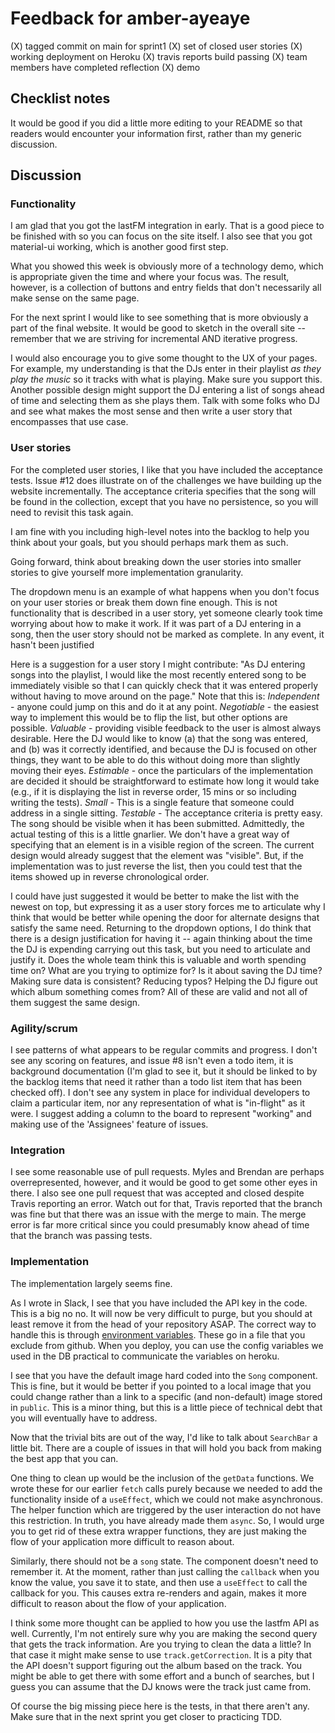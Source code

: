 # Feedback for amber-ayeaye

(X) tagged commit on main for sprint1
(X) set of closed user stories
(X) working deployment on Heroku
(X) travis reports build passing
(X) team members have completed reflection
(X) demo

## Checklist notes

It would be good if you did a little more editing to your README so that readers would encounter your information first, rather than my generic discussion.

## Discussion

### Functionality

I am glad that you got the lastFM integration in early. That is a good piece to be finished with so you can focus on the site itself. I also see that you got material-ui working, which is another good first step.

What you showed this week is obviously more of a technology demo, which is appropriate given the time and where your focus was. The result, however, is a collection of buttons and entry fields that don't necessarily all make sense on the same page.

For the next sprint I would like to see something that is more obviously a part of the final website. It would be good to sketch in the overall site -- remember that we are striving for incremental AND iterative progress.

I would also encourage you to give some thought to the UX of your pages. For example, my understanding is that the DJs enter in their playlist _as they play the music_ so it tracks with what is playing. Make sure you support this. Another possible design might support the DJ entering a list of songs ahead of time and selecting them as she plays them. Talk with some folks who DJ and see what makes the most sense and then write a user story that encompasses that use case.

### User stories

For the completed user stories, I like that you have included the acceptance tests. Issue #12 does illustrate on of the challenges we have building up the website incrementally. The acceptance criteria specifies that the song will be found in the collection, except that you have no persistence, so you will need to revisit this task again.

I am fine with you including high-level notes into the backlog to help you think about your goals, but you should perhaps mark them as such.

Going forward, think about breaking down the user stories into smaller stories to give yourself more implementation granularity.

The dropdown menu is an example of what happens when you don't focus on your user stories or break them down fine enough. This is not functionality that is described in a user story, yet someone clearly took time worrying about how to make it work. If it was part of a DJ entering in a song, then the user story should not be marked as complete. In any event, it hasn't been justified

Here is a suggestion for a user story I might contribute: "As DJ entering songs into the playlist, I would like the most recently entered song to be immediately visible so that I can quickly check that it was entered properly without having to move around on the page." Note that this is: _Independent_ - anyone could jump on this and do it at any point. _Negotiable_ - the easiest way to implement this would be to flip the list, but other options are possible. _Valuable_ - providing visible feedback to the user is almost always desirable. Here the DJ would like to know (a) that the song was entered, and (b) was it correctly identified, and because the DJ is focused on other things, they want to be able to do this without doing more than slightly moving their eyes. _Estimable_ - once the particulars of the implementation are decided it should be straightforward to estimate how long it would take (e.g., if it is displaying the list in reverse order, 15 mins or so including writing the tests). _Small_ - This is a single feature that someone could address in a single sitting. _Testable_ - The acceptance criteria is pretty easy. The song should be visible when it has been submitted. Admittedly, the actual testing of this is a little gnarlier. We don't have a great way of specifying that an element is in a visible region of the screen. The current design would already suggest that the element was "visible". But, if the implementation was to just reverse the list, then you could test that the items showed up in reverse chronological order.

I could have just suggested it would be better to make the list with the newest on top, but expressing it as a user story forces me to articulate why I think that would be better while opening the door for alternate designs that satisfy the same need. Returning to the dropdown options, I do think that there is a design justification for having it -- again thinking about the time the DJ is expending carrying out this task, but you need to articulate and justify it. Does the whole team think this is valuable and worth spending time on? What are you trying to optimize for? Is it about saving the DJ time? Making sure data is consistent? Reducing typos? Helping the DJ figure out which album something comes from? All of these are valid and not all of them suggest the same design.

### Agility/scrum

I see patterns of what appears to be regular commits and progress. I don't see any scoring on features, and issue #8 isn't even a todo item, it is background documentation (I'm glad to see it, but it should be linked to by the backlog items that need it rather than a todo list item that has been checked off). I don't see any system in place for individual developers to claim a particular item, nor any representation of what is "in-flight" as it were. I suggest adding a column to the board to represent "working" and making use of the 'Assignees' feature of issues.

### Integration

I see some reasonable use of pull requests. Myles and Brendan are perhaps overrepresented, however, and it would be good to get some other eyes in there. I also see one pull request that was accepted and closed despite Travis reporting an error. Watch out for that, Travis reported that the branch was fine but that there was an issue with the merge to main. The merge error is far more critical since you could presumably know ahead of time that the branch was passing tests.

### Implementation

The implementation largely seems fine.

As I wrote in Slack, I see that you have included the API key in the code. This is a big no no. It will now be very difficult to purge, but you should at least remove it from the head of your repository ASAP. The correct way to handle this is through [environment variables](https://nextjs.org/docs/basic-features/environment-variables). These go in a file that you exclude from github. When you deploy, you can use the config variables we used in the DB practical to communicate the variables on heroku.

I see that you have the default image hard coded into the `Song` component. This is fine, but it would be better if you pointed to a local image that you could change rather than a link to a specific (and non-default) image stored in `public`. This is a minor thing, but this is a little piece of technical debt that you will eventually have to address.

Now that the trivial bits are out of the way, I'd like to talk about `SearchBar` a little bit. There are a couple of issues in that will hold you back from making the best app that you can.

One thing to clean up would be the inclusion of the `getData` functions. We wrote these for our earlier `fetch` calls purely because we needed to add the functionality inside of a `useEffect`, which we could not make asynchronous. The helper function which are triggered by the user interaction do not have this restriction. In truth, you have already made them `async`. So, I would urge you to get rid of these extra wrapper functions, they are just making the flow of your application more difficult to reason about.

Similarly, there should not be a `song` state. The component doesn't need to remember it. At the moment, rather than just calling the `callback` when you know the value, you save it to state, and then use a `useEffect` to call the callback for you. This causes extra re-renders and again, makes it more difficult to reason about the flow of your application.

I think some more thought can be applied to how you use the lastfm API as well. Currently, I'm not entirely sure why you are making the second query that gets the track information. Are you trying to clean the data a little? In that case it might make sense to use `track.getCorrection`. It is a pity that the API doesn't support figuring out the album based on the track. You might be able to get there with some effort and a bunch of searches, but I guess you can assume that the DJ knows were the track just came from.

Of course the big missing piece here is the tests, in that there aren't any. Make sure that in the next sprint you get closer to practicing TDD.
